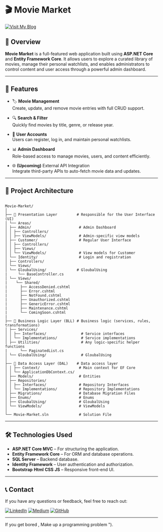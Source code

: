 # 🎬 Movie Market

[![Visit My Blog](https://img.shields.io/badge/Visit%20My%20Blog-2962FF?style=flat-square&logo=hashnode&logoColor=white)](https://abdelwahabshandy.hashnode.dev)

## 📖 Overview

**Movie Market** is a full-featured web application built using **ASP.NET Core** and **Entity Framework Core**. It allows users to explore a curated library of movies, manage their personal watchlists, and enables administrators to control content and user access through a powerful admin dashboard.

---

## 🚀 Features

- 🏷️ **Movie Management**  
  Create, update, and remove movie entries with full CRUD support.

- 🔍 **Search & Filter**  
  Quickly find movies by title, genre, or release year.

- 👥 **User Accounts**  
  Users can register, log in, and maintain personal watchlists.

- 📊 **Admin Dashboard**  
  Role-based access to manage movies, users, and content efficiently.

- 🌐 **(Upcoming)** External API Integration  
  Integrate third-party APIs to auto-fetch movie data and updates.

---

## 🧱 Project Architecture
```

Movie-Market/
│
├── 📂 Presentation Layer         # Responsible for the User Interface (UI)
│ └── Areas/
│ ├── Admin/                      # Admin Dashboard
│ │ ├── Controllers/
│ │ ├── ViewModels/               # Admin-specific view models
│ ├── Customer/                   # Regular User Interface
│ │ ├── Controllers/
│ │ ├── Views/
│ │ └── ViewModels/               # View models for Customer
│ └── Identity/                   # Login and registration
│ ├── Controllers/
│ └── Views/
│ └── GloubalUsing/              # GloubalUsing
|     └── BaseController.cs
│ └── Views/
|    └── Shared/
|      ├── AccessDenied.cshtml
|      ├── Error.cshtml
|      ├── NotFound.cshtml
|      ├── Unauthorized.cshtml
|      ├── GenericError.cshtml
|      ├── Maintenance.cshtml
|      └── ComingSoon.cshtml
|
├── 📂 Business Logic Layer (BLL) # Business logic (services, rules, transformations)
│ ├── Services/
│ │ ├── Interfaces/                # Service interfaces
│ │ └── Implementations/           # Service implementations
│ ├── Utilities/                   # Any logic-specific helper functions
|      └── PaginatedList.cs
│ └── GloubalUsing/                # GloubalUsing
│
├── 📂 Data Access Layer (DAL)    # Data access layer
│ │ ├── Context/                  # Main context for EF Core
│ │ └── ApplicationDbContext.cs/
│ ├── Models/                     # Entities
│ ├── Repositories/
│ │ ├── Interfaces/               # Repository Interfaces
│ │ └── Implementations/          # Repository Implementations
│ ├── Migrations/                 # Database Migration Files
│ ├── Enums/                      # Enums
│ ├── GloubalUsing/               # GloubalUsing
│ └── ViewModels/                 # ViewModels
│
└── Movie-Market.sln              # Solution File

```
---

## 🛠️ Technologies Used

- **ASP.NET Core MVC** – For structuring the application.
- **Entity Framework Core** – For ORM and database operations.
- **SQL Server** – Backend database.
- **Identity Framework** – User authentication and authorization.
- **Bootstrap** **Html** **CSS** **JS** – Responsive front-end UI.
               

---
## 📞 Contact

If you have any questions or feedback, feel free to reach out:

[![LinkedIn](https://img.shields.io/badge/Followers-4000-blue?style=for-the-badge&logo=linkedin&logoColor=white)](https://www.linkedin.com/in/abdelwahab-ahmed-shandy/)
[![Medium](https://img.shields.io/badge/Followers-25-brightgreen?style=for-the-badge&logo=medium&logoColor=white)](https://medium.com/@abdelwahabshandy)
[![GitHub](https://img.shields.io/badge/GitHub-333333?style=for-the-badge&logo=github&logoColor=white)](https://github.com/abdelwahab-ahmed-shandy)

---

If you get bored , Make up a programming problem ").
